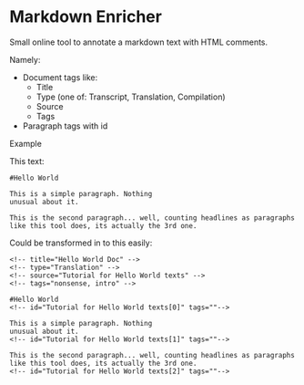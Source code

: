 # Markdown Enricher
Small online tool to annotate a markdown text with HTML comments.

Namely:
- Document tags like:
  - Title
  - Type (one of: Transcript, Translation, Compilation)
  - Source
  - Tags
- Paragraph tags with id

Example

This text:
```
#Hello World

This is a simple paragraph. Nothing
unusual about it.

This is the second paragraph... well, counting headlines as paragraphs like this tool does, its actually the 3rd one.

```

Could be transformed in to this easily:

```
<!-- title="Hello World Doc" -->
<!-- type="Translation" -->
<!-- source="Tutorial for Hello World texts" -->
<!-- tags="nonsense, intro" -->

#Hello World
<!-- id="Tutorial for Hello World texts[0]" tags=""-->

This is a simple paragraph. Nothing
unusual about it.
<!-- id="Tutorial for Hello World texts[1]" tags=""-->

This is the second paragraph... well, counting headlines as paragraphs like this tool does, its actually the 3rd one.
<!-- id="Tutorial for Hello World texts[2]" tags=""-->

```
